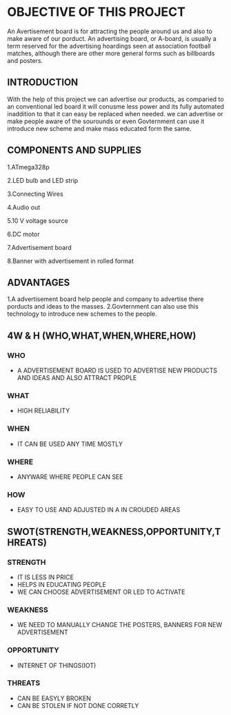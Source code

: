 # OBJECTIVE OF THIS PROJECT
An  Avertisement board is for attracting the people around us and also to make aware of our porduct. An advertising board, or A-board, is usually a term reserved for the advertising hoardings seen at association football matches, although there are other more general forms such as billboards and posters.
## INTRODUCTION
With the help of this project we can advertise our products, as comparied to an conventional led board it will conusme less power and its fully automated inaddition to that it can easy be replaced when needed. we can advertise or make people aware of the sourounds or even Govternment can use it introduce new scheme and make mass educated form the same. 
## COMPONENTS AND SUPPLIES
1.ATmega328p 

2.LED bulb and LED strip

3.Connecting Wires

4.Audio out

5.10 V voltage source

6.DC motor

7.Advertisement board

8.Banner with advertisement in rolled format
## ADVANTAGES
1.A advertisement board help people and company to advertise there porducts and ideas to the masses.
2.Govternment can also use this technology to introduce new schemes to the people. 
## 4W & H (WHO,WHAT,WHEN,WHERE,HOW)
### WHO
 * A ADVERTISEMENT BOARD IS USED TO ADVERTISE NEW PRODUCTS AND IDEAS AND ALSO ATTRACT PROPLE
### WHAT
 * HIGH RELIABILITY
### WHEN
 * IT CAN BE USED ANY TIME MOSTLY
### WHERE
 * ANYWARE WHERE PEOPLE CAN SEE
### HOW
 * EASY TO USE AND ADJUSTED IN A IN CROUDED AREAS
## SWOT(STRENGTH,WEAKNESS,OPPORTUNITY,THREATS)
### STRENGTH
 * IT IS LESS IN PRICE
 * HELPS IN EDUCATING PEOPLE
 * WE CAN CHOOSE ADVERTISEMENT OR LED TO ACTIVATE
### WEAKNESS
 * WE NEED TO MANUALLY CHANGE THE POSTERS, BANNERS FOR NEW ADVERTISEMENT
### OPPORTUNITY
 * INTERNET OF THINGS(IOT)
### THREATS
 * CAN BE EASYLY BROKEN
 * CAN BE STOLEN IF NOT DONE CORRETLY
